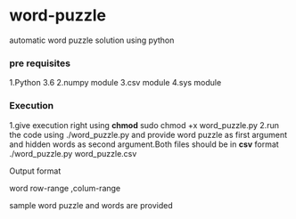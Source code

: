 # word-puzzle
automatic word puzzle solution using python
### pre requisites
 1.Python 3.6
 2.numpy module
 3.csv module
 4.sys module
### Execution
1.give execution right using **chmod**
  sudo chmod +x word_puzzle.py
2.run the code using ./word_puzzle.py and provide word puzzle as first argument and hidden words as second argument.Both files should be in **csv** format
  ./word_puzzle.py word_puzzle.csv
  
Output format

word row-range ,colum-range

sample word puzzle and words are provided
